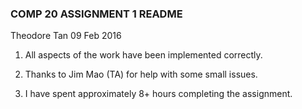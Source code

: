 ### COMP 20 ASSIGNMENT 1 README

Theodore Tan
09 Feb 2016

1. All aspects of the work have been implemented correctly.

2. Thanks to Jim Mao (TA) for help with some small issues.

3. I have spent approximately 8+ hours completing the assignment.
